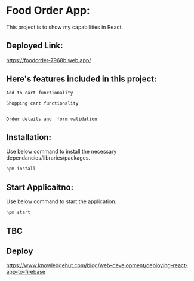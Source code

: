 # Food Order App:

This project is to show my capabilities in React.
## Deployed Link:
https://foodorder-7968b.web.app/


## Here's features included in this project:
```
Add to cart functionality

Shopping cart functionality


Order details and  form validation
```

## Installation:
Use below command to install the necessary dependancies/libraries/packages.
```
npm install
```

## Start Applicaitno:
Use below command to start the application.
```
npm start
```

## TBC

## Deploy
https://www.knowledgehut.com/blog/web-development/deploying-react-app-to-firebase

